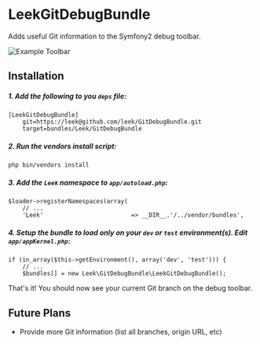 # LeekGitDebugBundle

Adds useful Git information to the Symfony2 debug toolbar.

![Example Toolbar](http://i.imgur.com/gO4OH.png)

## Installation

##### 1. Add the following to you `deps` file:

    [LeekGitDebugBundle]
        git=https://leek@github.com/leek/GitDebugBundle.git
        target=bundles/Leek/GitDebugBundle
    
##### 2. Run the vendors install script:

    php bin/vendors install
    
##### 3. Add the `Leek` namespace to `app/autoload.php`:

    $loader->registerNamespaces(array(
        // ...
        'Leek'                         => __DIR__.'/../vendor/bundles',
        
##### 4. Setup the bundle to load only on your `dev` or `test` environment(s). Edit `app/appKernel.php`:
   
    if (in_array($this->getEnvironment(), array('dev', 'test'))) {
        // ...
        $bundles[] = new Leek\GitDebugBundle\LeekGitDebugBundle();
        
That's it! You should now see your current Git branch on the debug toolbar.

## Future Plans

 * Provide more Git information (list all branches, origin URL, etc)